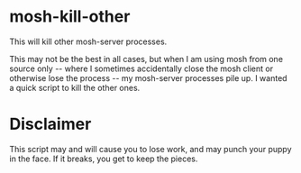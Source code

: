 mosh-kill-other
===============

This will kill other mosh-server processes.

This may not be the best in all cases, but when I am using mosh from one source only -- where I sometimes accidentally close the mosh client or otherwise lose the process -- my mosh-server processes pile up.
I wanted a quick script to kill the other ones.

Disclaimer
==========

This script may and will cause you to lose work, and may punch your puppy in the face. If it breaks, you get to keep the pieces.
